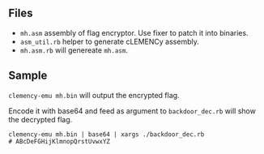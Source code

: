 ## Files
* `mh.asm` assembly of flag encryptor. Use fixer to patch it into binaries.
* `asm_util.rb` helper to generate cLEMENCy assembly.
* `mh.asm.rb` will genereate `mh.asm`.

## Sample
`clemency-emu mh.bin` will output the encrypted flag.

Encode it with base64 and feed as argument to `backdoor_dec.rb` will show the decrypted flag.
```
clemency-emu mh.bin | base64 | xargs ./backdoor_dec.rb
# ABcDeFGHijKlmnopQrstUvwxYZ
```
